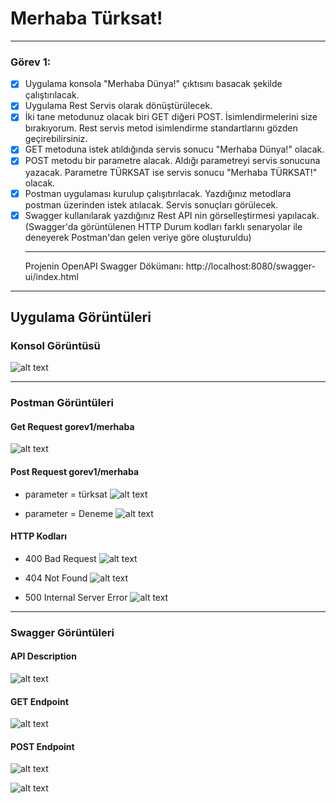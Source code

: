 # Merhaba Türksat!

<hr/>

### Görev 1:
- [x] Uygulama konsola "Merhaba Dünya!" çıktısını basacak şekilde çalıştırılacak.
- [x] Uygulama Rest Servis olarak dönüştürülecek.
- [x] İki tane metodunuz olacak biri GET diğeri POST. İsimlendirmelerini size bırakıyorum. Rest servis metod isimlendirme standartlarını gözden geçirebilirsiniz.
- [x] GET metoduna istek atıldığında servis sonucu "Merhaba Dünya!" olacak.
- [x] POST metodu bir parametre alacak. Aldığı parametreyi servis sonucuna yazacak. Parametre TÜRKSAT ise servis sonucu "Merhaba TÜRKSAT!" olacak.
- [x] Postman uygulaması kurulup çalışıtırılacak. Yazdığınız metodlara postman üzerinden istek atılacak. Servis sonuçları görülecek.
- [x] Swagger kullanılarak yazdığınız Rest API nin görselleştirmesi yapılacak. (Swagger'da görüntülenen HTTP Durum kodları farklı senaryolar ile deneyerek Postman'dan gelen veriye göre oluşturuldu)
  <br/><hr/>
  Projenin OpenAPI Swagger Dökümanı:
  http://localhost:8080/swagger-ui/index.html

<hr/>

## Uygulama Görüntüleri

### Konsol Görüntüsü

![alt text](images/console.PNG)

<hr/>

### Postman Görüntüleri
#### Get Request gorev1/merhaba

![alt text](images/get.PNG)

#### Post Request gorev1/merhaba
- parameter = türksat
  ![alt text](images/post1.PNG)

- parameter = Deneme
  ![alt text](images/post2.PNG)

#### HTTP Kodları

- 400 Bad Request
  ![alt text](images/400.PNG)

- 404 Not Found
  ![alt text](images/404.PNG)

- 500 Internal Server Error
  ![alt text](images/500.PNG)

<hr/>

### Swagger Görüntüleri
#### API Description
![alt text](images/swagger1.PNG)

#### GET Endpoint
![alt text](images/swagger-get.PNG)

#### POST Endpoint
![alt text](images/swagger-post.PNG)

![alt text](images/swagger-post2.PNG)
